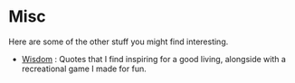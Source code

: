 # Misc

Here are some of the other stuff you might find interesting.

- [Wisdom](https://wisdom.rugu.dev) : Quotes that I find inspiring for
  a good living, alongside with a recreational game I made for fun.
